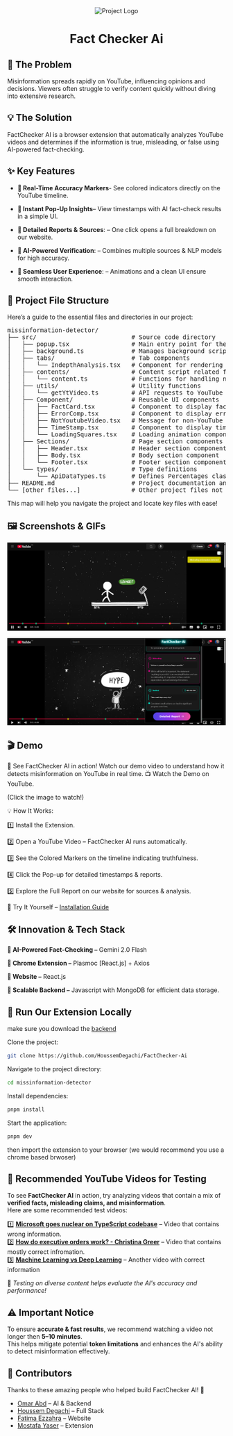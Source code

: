 <div align="center">
   <img src="https://github.com/HoussemDegachi/missinformation-detector/blob/a26879c6e3f073f244b7f81cb8fef04b338827c9/FactCheckeraiLogo.png" width="150px" alt="Project Logo" />
    <h1>Fact Checker Ai</h1>
</div>

## 🎯 The Problem
Misinformation spreads rapidly on YouTube, influencing opinions and decisions. Viewers often struggle to verify content quickly without diving into extensive research.
## 💡 The Solution
FactChecker AI is a browser extension that automatically analyzes YouTube videos and determines if the information is true, misleading, or false using AI-powered fact-checking.

## ✨ Key Features

- **🔹 Real-Time Accuracy Markers**-  See colored indicators directly on the YouTube timeline.

- **🔹 Instant Pop-Up Insights**– View timestamps with AI fact-check results in a simple UI.

-  **🔹 Detailed Reports & Sources**: – One click opens a full breakdown on our website.

- **🔹 AI-Powered Verification**:  – Combines multiple sources & NLP models for high accuracy.

-  **🔹 Seamless User Experience**: – Animations and a clean UI ensure smooth interaction.

## 📂 Project File Structure

Here’s a guide to the essential files and directories in our project:

<pre>
missinformation-detector/
├── src/                          # Source code directory
│   ├── popup.tsx                 # Main entry point for the extension popup
│   ├── background.ts             # Manages background script functionality
│   ├── tabs/                     # Tab components
│   │   └── IndepthAnalysis.tsx   # Component for rendering the in-depth analysis page
│   ├── contents/                 # Content script related files
│   │   └── content.ts            # Functions for handling notifications and toasts
│   ├── utils/                    # Utility functions
│   │   └── getYtVideo.ts         # API requests to YouTube using axios
│   ├── Component/                # Reusable UI components
│   │   ├── FactCard.tsx          # Component to display fact cards
│   │   ├── ErrorComp.tsx         # Component to display error messages
│   │   ├── NotYoutubeVideo.tsx   # Message for non-YouTube video pages
│   │   ├── TimeStamp.tsx         # Component to display timestamps
│   │   └── LoadingSquares.tsx    # Loading animation component
│   ├── Sections/                 # Page section components
│   │   ├── Header.tsx            # Header section component
│   │   ├── Body.tsx              # Body section component
│   │   └── Footer.tsx            # Footer section component
│   └── types/                    # Type definitions
│       └── ApiDataTypes.ts       # Defines Percentages class for API data types
├── README.md                     # Project documentation and setup instructions
└── [other files...]              # Other project files not explicitly listed
</pre>

This map will help you navigate the project and locate key files with ease!


## 🖼️ Screenshots & GIFs

![Screenshot 1](https://github.com/HoussemDegachi/FactChecker-Ai/blob/7081aff65888eaeacc0d9508d8f67d11e0ddafcb/Screenshot%202025-03-20%20220357.png)

![Screenshot 2](https://github.com/HoussemDegachi/FactChecker-Ai/blob/7081aff65888eaeacc0d9508d8f67d11e0ddafcb/Screenshot%202025-03-20%20220420.png)

## 🎬 Demo

🚀 See FactChecker AI in action! Watch our demo video to understand how it detects misinformation on YouTube in real time.
📺 Watch the Demo on YouTube.

(Click the image to watch!)

💡 How It Works:

1️⃣ Install the Extension.

2️⃣ Open a YouTube Video – FactChecker AI runs automatically.

3️⃣ See the Colored Markers on the timeline indicating truthfulness.

4️⃣ Click the Pop-up for detailed timestamps & reports.

5️⃣ Explore the Full Report on our website for sources & analysis.

🔗 Try It Yourself – [Installation Guide](#-run-our-extension-locally)

## 🛠️ Innovation & Tech Stack

**🔹 AI-Powered Fact-Checking –** Gemini 2.0 Flash

**🔹 Chrome Extension –** Plasmoc  [React.js] +  Axios

**🔹 Website –** React.js

**🔹 Scalable Backend –** Javascript with MongoDB for efficient data storage.

## 🚀 Run Our Extension Locally

make sure you download the [backend](https://github.com/HoussemDegachi/factChecker-Ai-b)

Clone the project:

```bash
git clone https://github.com/HoussemDegachi/FactChecker-Ai
```

Navigate to the project directory:

```bash
cd missinformation-detector
```

Install dependencies:

```bash
pnpm install
```

Start the application:

```bash
pnpm dev
```

then import the extension to your browser (we would recommend you use a chrome based brwoser)

## 🎥 Recommended YouTube Videos for Testing  

To see **FactChecker AI** in action, try analyzing videos that contain a mix of **verified facts, misleading claims, and misinformation**.  
Here are some recommended test videos:  

1️⃣ **[Microsoft goes nuclear on TypeScript codebase](https://www.youtube.com/watch?v=PQ2WjtaPfXU)** – Video that contains wrong information.  
2️⃣ **[How do executive orders work? - Christina Greer](https://www.youtube.com/watch?v=oyOf3g-PJ94&t=3s)** – Video that contains mostly correct infromation.  
3️⃣ **[Machine Learning vs Deep Learning](https://www.youtube.com/watch?v=o3bWqPdWJ88&t=170s)** – Another video with correct information

🔹 *Testing on diverse content helps evaluate the AI's accuracy and performance!*  

## ⚠️ Important Notice  

To ensure **accurate & fast results**, we recommend watching a video not longer then **5–10 minutes**.  
This helps mitigate potential **token limitations** and enhances the AI's ability to detect misinformation effectively.  


## 👥 Contributors
Thanks to these amazing people who helped build FactChecker AI! 🚀

- [Omar Abd](https://github.com/omarAbd19) – AI & Backend
- [Houssem Degachi](https://github.com/HoussemDegachi) – Full Stack
- [Fatima Ezzahra](https://github.com/FatimaEzzahraLegchayri) – Website
- [Mostafa Yaser](https://github.com/mostafammy) – Extension



